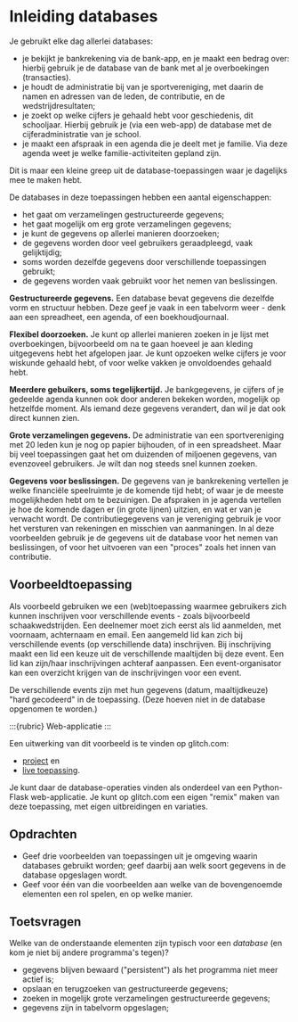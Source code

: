 # Inleiding databases

Je gebruikt elke dag allerlei databases:

* je bekijkt je bankrekening via de bank-app, en je maakt een bedrag over:
  hierbij gebruik je de database van de bank met al je overboekingen (transacties).
* je houdt de administratie bij van je sportvereniging, met daarin de namen en adressen van de leden,
  de contributie, en de wedstrijdresultaten;
* je zoekt op welke cijfers je gehaald hebt voor geschiedenis, dit schooljaar.
  Hierbij gebruik je (via een web-app) de database met de cijferadministratie van je school.
* je maakt een afspraak in een agenda die je deelt met je familie.
  Via deze agenda weet je welke familie-activiteiten gepland zijn.

Dit is maar een kleine greep uit de database-toepassingen waar je dagelijks mee te maken hebt.

De databases in deze toepassingen hebben een aantal eigenschappen:

* het gaat om verzamelingen gestructureerde gegevens;
* het gaat mogelijk om erg grote verzamelingen gegevens;
* je kunt de gegevens op allerlei manieren doorzoeken;
* de gegevens worden door veel gebruikers geraadpleegd, vaak gelijktijdig;
* soms worden dezelfde gegevens door verschillende toepassingen gebruikt;
* de gegevens worden vaak gebruikt voor het nemen van beslissingen.

**Gestructureerde gegevens.** Een database bevat gegevens die dezelfde vorm en structuur hebben.
Deze geef je vaak in een tabelvorm weer - denk aan een spreadheet, een agenda, of een boekhoudjournaal.

**Flexibel doorzoeken.** Je kunt op allerlei manieren zoeken in je lijst met overboekingen,
bijvoorbeeld om na te gaan hoeveel je aan kleding uitgegevens hebt het afgelopen jaar.
Je kunt opzoeken welke cijfers je voor wiskunde gehaald hebt, of voor welke vakken je onvoldoendes gehaald hebt.

**Meerdere gebuikers, soms tegelijkertijd.**
Je bankgegevens,
je cijfers of je gedeelde agenda kunnen ook door anderen bekeken worden,
mogelijk op hetzelfde moment.
Als iemand deze gegevens verandert, dan wil je dat ook direct kunnen zien.

**Grote verzamelingen gegevens.**
De administratie van een sportvereniging met 20 leden kun je nog op papier bijhouden,
of in een spreadsheet.
Maar bij veel toepassingen gaat het om duizenden of miljoenen gegevens,
van evenzoveel gebruikers. Je wilt dan nog steeds snel kunnen zoeken.

**Gegevens voor beslissingen.**
De gegevens van je bankrekening vertellen je welke financiële speelruimte je de komende tijd hebt;
of waar je de meeste mogelijkheden hebt om te bezuinigen.
De afspraken in je agenda vertellen je hoe de komende dagen er (in grote lijnen) uitzien,
en wat er van je verwacht wordt.
De contributiegegevens van je vereniging gebruik je voor het versturen van rekeningen en misschien van aanmaningen.
In al deze voorbeelden gebruik je de gegevens uit de database voor het nemen van beslissingen,
of voor het uitvoeren van een "proces" zoals het innen van contributie.

## Voorbeeldtoepassing

Als voorbeeld gebruiken we een (web)toepassing waarmee gebruikers zich kunnen inschrijven voor verschillende events - zoals bijvoorbeeld schaakwedstrijden.
Een deelnemer moet zich eerst als lid aanmelden, met voornaam, achternaam en email.
Een aangemeld lid kan zich bij verschillende events (op verschillende data) inschrijven.
Bij inschrijving maakt een lid een keuze uit de verschillende maaltijden bij deze event.
Een lid kan zijn/haar inschrijvingen achteraf aanpassen.
Een event-organisator kan een overzicht krijgen van de inschrijvingen voor een event.

De verschillende events zijn met hun gegevens (datum, maaltijdkeuze) "hard gecodeerd" in de toepassing.
(Deze hoeven niet in de database opgenomen te worden.)

:::{rubric} Web-applicatie
:::

Een uitwerking van dit voorbeeld is te vinden op glitch.com:

* [project](https://glitch.com/~succulent-colon) en
* [live toepassing](https://succulent-colon.glitch.me).

Je kunt daar de database-operaties vinden als onderdeel van een Python-Flask web-applicatie.
Je kunt op glitch.com een eigen "remix" maken van deze toepassing, met eigen uitbreidingen en variaties.

## Opdrachten

* Geef drie voorbeelden van toepassingen uit je omgeving waarin databases gebruikt worden;
  geef daarbij aan welk soort gegevens in de database opgeslagen wordt.
* Geef voor één van die voorbeelden aan  welke van de bovengenoemde elementen een rol spelen, en op welke manier.

## Toetsvragen

Welke van de onderstaande elementen zijn typisch voor een *database* (en kom je niet bij andere programma's tegen)?

* gegevens blijven bewaard ("persistent") als het programma niet meer actief is;
* opslaan en terugzoeken van gestructureerde gegevens;
* zoeken in mogelijk grote verzamelingen gestructureerde gegevens;
* gegevens zijn in tabelvorm opgeslagen;
